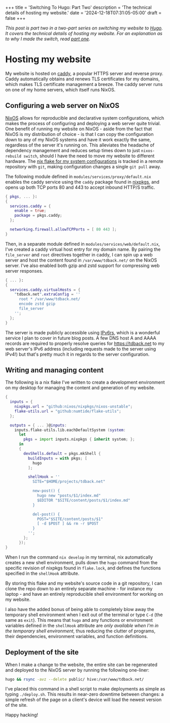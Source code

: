 +++
title = 'Switching To Hugo: Part Two'
description = 'The technical details of hosting my website.'
date = '2024-12-18T07:31:05-05:00'
draft = false
+++

*This post is part two in a two-part series on switching my website to
[Hugo](https://gohugo.io). It covers the technical details of hosting my
website. For an explanation as to why I made the switch, read
[part one](/posts/switching-to-hugo-one/).*

# Hosting my website
My website is hosted on [caddy](https://caddyserver.com), a popular HTTPS
server and reverse proxy. Caddy automatically obtains and renews TLS
certificates for my domains, which makes TLS certificate management a breeze.
The caddy server runs on one of my home servers, which itself runs NixOS.

## Configuring a web server on NixOS
[NixOS](https://nixos.org) allows for reproducible and declarative system
configurations, which makes the process of configuring and deploying a web
server quite trivial. One benefit of running my website on NixOS - aside from
the fact that NixOS is my distribution of choice - is that I can copy the
configuration down to any of my NixOS systems and have it work exactly the
same, regardless of the server it's running on. This alleviates the headache of
dependency management and reduces setup times down to just
`nixos-rebuild switch`, should I have the need to move my website to different
hardware. The [nix flake for my system
configurations](https://codeberg.org/tdback/nix-config) is tracked in a remote
repository with `git`, making configuration changes a single `git pull` away.

The following module defined in `modules/services/proxy/default.nix` enables
the caddy service using the `caddy` package found in
[nixpkgs](https://search.nixos.org/packages?channel=24.11&query=caddy),
and opens up both TCP ports 80 and 443 to accept inbound HTTP/S traffic.
```nix
{ pkgs, ... }:
{
  services.caddy = {
    enable = true;
    package = pkgs.caddy;
  };

  networking.firewall.allowTCPPorts = [ 80 443 ];
}
```

Then, in a separate module defined in `modules/services/web/default.nix`, I've
created a caddy virtual host entry for my domain name. By pairing the
`file_server` and `root` directives together in caddy, I can spin up a web
server and host the content found in `/var/www/tdback.net/` on the NixOS
server. I've also enabled both gzip and zstd support for compressing web server
responses.

```nix
{ ... }:
{
  services.caddy.virtualHosts = {
    "tdback.net".extraConfig = ''
      root * /var/www/tdback.net/
      encode zstd gzip
      file_server
    '';
  };
}
```

The server is made publicly accessible using [IPv6rs](https://ipv6.rs), which
is a wonderful service I plan to cover in future blog posts. A few DNS host A
and AAAA records are required to properly resolve queries for
https://tdback.net to my web server's IPv6 address (including requests made to
the server using IPv4!) but that's pretty much it in regards to the server
configuration.

## Writing and managing content
The following is a nix flake I've written to create a development environment
on my desktop for managing the content and generation of my website.

```nix
{
  inputs = {
    nixpkgs.url = "github:nixos/nixpkgs/nixos-unstable";
    flake-utils.url = "github:numtide/flake-utils";
  };

  outputs = { ... }@inputs:
    inputs.flake-utils.lib.eachDefaultSystem (system:
      let
        pkgs = import inputs.nixpkgs { inherit system; };
      in
      {
        devShells.default = pkgs.mkShell {
          buildInputs = with pkgs; [
            hugo
          ];

          shellHook = ''
            SITE="$HOME/projects/tdback.net"

            new-post() {
              hugo new "posts/$1/index.md"
              $EDITOR "$SITE/content/posts/$1/index.md"
            }

            del-post() {
              POST="$SITE/content/posts/$1"
              [ -d $POST ] && rm -r $POST
            }
          '';
        };
      });
}
```

When I run the command `nix develop` in my terminal, nix automatically creates
a new shell environment, pulls down the `hugo` command from the specific
revision of nixpkgs found in `flake.lock`, and defines the functions specified
in the `shellHook` attribute.

By storing this flake and my website's source code in a git repository, I can
clone the repo down to an entirely separate machine - for instance my laptop -
and have an entirely reproducible shell environment for working on my website.

I also have the added bonus of being able to completely blow away the temporary
shell environment when I exit out of the terminal or type `C-d` (the same as
`exit`). This means that `hugo` and any functions or environment variables
defined in the `shellHook` attribute are *only available when I'm in the
temporary shell environment*, thus reducing the clutter of programs, their
dependencies, environment variables, and function definitions.

## Deployment of the site
When I make a change to the website, the entire site can be regenerated and
deployed to the NixOS server by running the following one-liner:

```bash
hugo && rsync -avz --delete public/ hive:/var/www/tdback.net/
```

I've placed this command in a shell script to make deployments as simple as
typing `./deploy.sh`. This results in near-zero downtime between changes: a
simple refresh of the page on a client's device will load the newest version of
the site.

Happy hacking!
